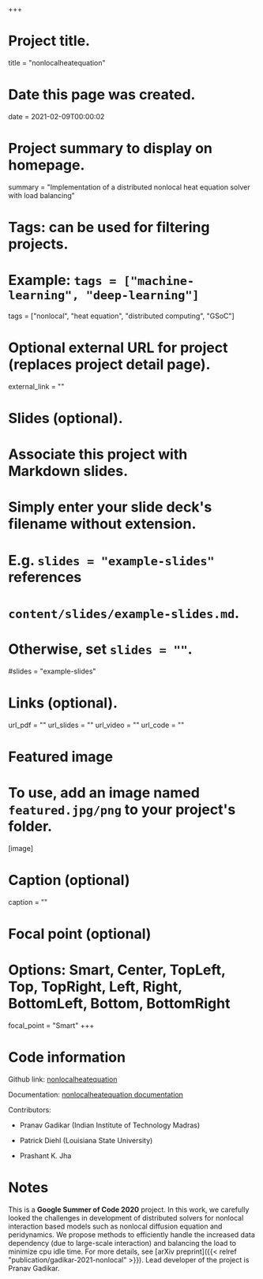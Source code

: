+++
# Project title.
title = "nonlocalheatequation"

# Date this page was created.
date = 2021-02-09T00:00:02

# Project summary to display on homepage.
summary = "Implementation of a distributed nonlocal heat equation solver with load balancing"

# Tags: can be used for filtering projects.
# Example: `tags = ["machine-learning", "deep-learning"]`
tags = ["nonlocal", "heat equation", "distributed computing", "GSoC"]

# Optional external URL for project (replaces project detail page).
external_link = ""

# Slides (optional).
#   Associate this project with Markdown slides.
#   Simply enter your slide deck's filename without extension.
#   E.g. `slides = "example-slides"` references 
#   `content/slides/example-slides.md`.
#   Otherwise, set `slides = ""`.
#slides = "example-slides"

# Links (optional).
url_pdf = ""
url_slides = ""
url_video = ""
url_code = ""


# Featured image
# To use, add an image named `featured.jpg/png` to your project's folder. 
[image]
  # Caption (optional)
  caption = ""
  
  # Focal point (optional)
  # Options: Smart, Center, TopLeft, Top, TopRight, Left, Right, BottomLeft, Bottom, BottomRight
  focal_point = "Smart"
+++

# Code information

Github link: [nonlocalheatequation](https://github.com/nonlocalmodels/nonlocalheatequation)

Documentation: [nonlocalheatequation documentation](https://nonlocalmodels.github.io/nonlocalheatequation/documentation/)

Contributors: 

- Pranav Gadikar (Indian Institute of Technology Madras)

- Patrick Diehl (Louisiana State University)

- Prashant K. Jha

# Notes

This is a **Google Summer of Code 2020** project. In this work, we carefully looked the challenges in development of distributed solvers for nonlocal interaction based models such as nonlocal diffusion equation and peridynamics. We propose methods to efficiently handle the increased data dependency (due to large-scale interaction) and balancing the load to minimize cpu idle time. For more details, see [arXiv preprint]({{< relref "publication/gadikar-2021-nonlocal" >}}). Lead developer of the project is Pranav Gadikar.
